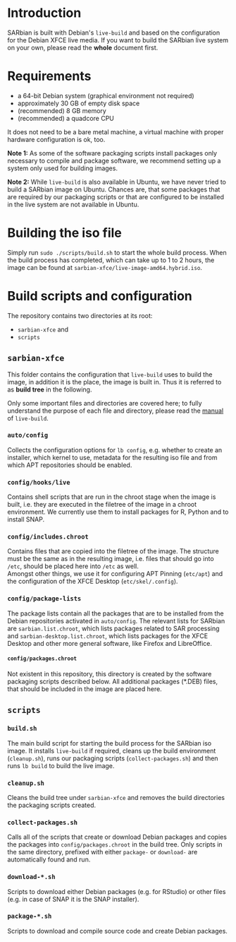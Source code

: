 # Introduction

SARbian is built with Debian's `live-build` and based on the configuration for the Debian XFCE live media. If you want to build the SARbian
live system on your own, please read the **whole** document first.

# Requirements

- a 64-bit Debian system (graphical environment not required)
- approximately 30 GB of empty disk space
- (recommended) 8 GB memory
- (recommended) a quadcore CPU

It does not need to be a bare metal machine, a virtual machine with proper
hardware configuration is ok, too.

**Note 1:** As some of the software packaging scripts install packages only necessary to
compile and package software, we recommend setting up a system only used for building images.

**Note 2:** While `live-build` is also available in Ubuntu, we have never tried
to build a SARbian image on Ubuntu. Chances are, that some packages that are
required by our packaging scripts or that are configured to be installed in the
live system are not available in Ubuntu.

# Building the iso file

Simply run `sudo ./scripts/build.sh` to start the whole build process. When the
build process has completed, which can take up to 1 to 2 hours, the image can be
found at `sarbian-xfce/live-image-amd64.hybrid.iso`.

# Build scripts and configuration

The repository contains two directories at its root:
- `sarbian-xfce` and
- `scripts`

## `sarbian-xfce`

This folder contains the configuration that `live-build` uses to build the
image, in addition it is the place, the image is built in. Thus it is referred
to as **build tree** in the following.

Only some important files and directories are covered here; to fully
understand the purpose of each file and directory, please read the
[manual](https://live-team.pages.debian.net/live-manual/html/live-manual/about-manual.en.html)
of `live-build`.

### `auto/config`

Collects the configuration options for `lb config`, e.g. whether to create an
installer, which kernel to use, metadata for the resulting iso file and from
which APT repositories should be enabled.

### `config/hooks/live`

Contains shell scripts that are run in the chroot stage when the image is built,
i.e. they are executed in the filetree of the image in a chroot environment.
We currently use them to install packages for R, Python and to install SNAP.

### `config/includes.chroot`

Contains files that are copied into the filetree of the image. The structure must
be the same as in the resulting image, i.e. files that should go into `/etc`,
should be placed here into `/etc` as well.  
Amongst other things, we use it for configuring APT Pinning (`etc/apt`) and the
configuration of the XFCE Desktop (`etc/skel/.config`).

### `config/package-lists`

The package lists contain all the packages that are to be installed from the Debian
repositories activated in `auto/config`. The relevant lists for SARbian
are `sarbian.list.chroot`, which lists packages related to SAR processing and
`sarbian-desktop.list.chroot`, which lists packages for the XFCE Desktop and
other more general software, like Firefox and LibreOffice.

#### `config/packages.chroot`

Not existent in this repository, this directory is created by the software
packaging scripts described below. All additional packages (\*.DEB) files, that
should be included in the image are placed here.

## `scripts`

### `build.sh`

The main build script for starting the build process for the SARbian iso image.
It installs `live-build` if required, cleans up the build environment
(`cleanup.sh`), runs our packaging scripts (`collect-packages.sh`) and then
runs `lb build` to build the live image.

### `cleanup.sh`

Cleans the build tree under `sarbian-xfce` and removes the build directories
the packaging scripts created.

### `collect-packages.sh`

Calls all of the scripts that create or download Debian packages and copies the
packages into `config/packages.chroot` in the build tree. Only scripts in the
same directory, prefixed with either `package-` or `download-` are automatically
found and run.

### `download-*.sh`

Scripts to download either Debian packages (e.g. for RStudio) or other files
(e.g. in case of SNAP it is the SNAP installer).

### `package-*.sh`

Scripts to download and compile source code and create Debian packages.
